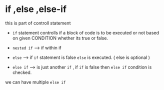 # if ,else ,else-if

this is part of controll statement

- `if` statement controlls if a block of code is to be executed or not based on given CONDITION whether its true or false.

- `nested if` --> if within if

- `else` --> if `if` statement is false `else` is executed.
 ( else is optional )

- `else if` --> is just another `if` , if `if` is false then `else if` condition is checked.

we can have multiple `else if`
